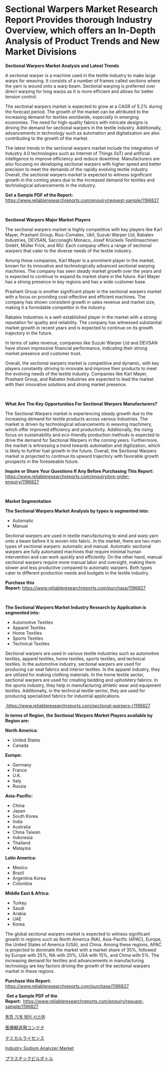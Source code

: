 <p><h1>Sectional Warpers Market Research Report Provides thorough Industry Overview, which offers an In-Depth Analysis of Product Trends and New Market Divisions</h1></p><p><strong>Sectional Warpers Market Analysis and Latest Trends</strong></p>
<p><p>A sectional warper is a machine used in the textile industry to make large warps for weaving. It consists of a number of frames called sections where the yarn is wound onto a warp beam. Sectional warping is preferred over direct warping for long warps as it is more efficient and allows for better tension control.</p><p>The sectional warpers market is expected to grow at a CAGR of 5.2% during the forecast period. The growth of the market can be attributed to the increasing demand for textiles worldwide, especially in emerging economies. The need for high-quality fabrics with intricate designs is driving the demand for sectional warpers in the textile industry. Additionally, advancements in technology such as automation and digitalization are also contributing to the growth of the market.</p><p>The latest trends in the sectional warpers market include the integration of Industry 4.0 technologies such as Internet of Things (IoT) and artificial intelligence to improve efficiency and reduce downtime. Manufacturers are also focusing on developing sectional warpers with higher speed and better precision to meet the demands of the rapidly evolving textile industry. Overall, the sectional warpers market is expected to witness significant growth in the coming years due to the increased demand for textiles and technological advancements in the industry.</p></p>
<p><strong>Get a Sample PDF of the Report:&nbsp;</strong> <a href="https://www.reliableresearchreports.com/enquiry/request-sample/1196827">https://www.reliableresearchreports.com/enquiry/request-sample/1196827</a></p>
<p>&nbsp;</p>
<p><strong>Sectional Warpers Major Market Players</strong></p>
<p><p>The sectional warpers market is highly competitive with key players like Karl Mayer, Prashant Group, Rius-Comatex, Ukil, Suzuki Warper Ltd, Rabatex Industries, DEVSAN, Sacconaghi Monaco, Josef Krückels Textilmaschinen GmbH, Müller Frick, and RIU. Each company offers a range of sectional warpers that cater to the diverse needs of the textile industry.</p><p>Among these companies, Karl Mayer is a prominent player in the market, known for its innovative and technologically advanced sectional warping machines. The company has seen steady market growth over the years and is expected to continue to expand its market share in the future. Karl Mayer has a strong presence in key regions and has a wide customer base.</p><p>Prashant Group is another significant player in the sectional warpers market with a focus on providing cost-effective and efficient machines. The company has shown consistent growth in sales revenue and market size, making it a formidable competitor in the industry.</p><p>Rabatex Industries is a well-established player in the market with a strong reputation for quality and reliability. The company has witnessed substantial market growth in recent years and is expected to continue on its growth trajectory in the future.</p><p>In terms of sales revenue, companies like Suzuki Warper Ltd and DEVSAN have shown impressive financial performance, indicating their strong market presence and customer trust.</p><p>Overall, the sectional warpers market is competitive and dynamic, with key players constantly striving to innovate and improve their products to meet the evolving needs of the textile industry. Companies like Karl Mayer, Prashant Group, and Rabatex Industries are expected to lead the market with their innovative solutions and strong market presence.</p></p>
<p>&nbsp;</p>
<p><strong>What Are The Key Opportunities For Sectional Warpers Manufacturers?</strong></p>
<p><p>The Sectional Warpers market is experiencing steady growth due to the increasing demand for textile products across various industries. The market is driven by technological advancements in weaving machinery, which offer improved efficiency and productivity. Additionally, the rising focus on sustainability and eco-friendly production methods is expected to drive the demand for Sectional Warpers in the coming years. Furthermore, the market is witnessing a trend towards automation and digitization, which is likely to further fuel growth in the future. Overall, the Sectional Warpers market is projected to continue its upward trajectory with favorable growth prospects in the foreseeable future.</p></p>
<p><strong>Inquire or Share Your Questions If Any Before Purchasing This Report:</strong> <a href="https://www.reliableresearchreports.com/enquiry/pre-order-enquiry/1196827">https://www.reliableresearchreports.com/enquiry/pre-order-enquiry/1196827</a></p>
<p>&nbsp;</p>
<p><strong>Market Segmentation</strong></p>
<p><strong>The Sectional Warpers Market Analysis by types is segmented into:</strong></p>
<p><ul><li>Automatic</li><li>Manual</li></ul></p>
<p><p>Sectional warpers are used in textile manufacturing to wind and warp yarn onto a beam before it is woven into fabric. In the market, there are two main types of sectional warpers: automatic and manual. Automatic sectional warpers are fully automated machines that require minimal human intervention and can work quickly and efficiently. On the other hand, manual sectional warpers require more manual labor and oversight, making them slower and less productive compared to automatic warpers. Both types cater to different production needs and budgets in the textile industry.</p></p>
<p><strong>Purchase this Report:&nbsp;</strong><a href="https://www.reliableresearchreports.com/purchase/1196827">https://www.reliableresearchreports.com/purchase/1196827</a></p>
<p>&nbsp;</p>
<p><strong>The Sectional Warpers Market Industry Research by Application is segmented into:</strong></p>
<p><ul><li>Automotive Textiles</li><li>Apparel Textiles</li><li>Home Textiles</li><li>Sports Textiles</li><li>Technical Textiles</li></ul></p>
<p><p>Sectional warpers are used in various textile industries such as automotive textiles, apparel textiles, home textiles, sports textiles, and technical textiles. In the automotive industry, sectional warpers are used for producing car seat fabrics and interior textiles. In the apparel industry, they are utilized for making clothing materials. In the home textile sector, sectional warpers are used for creating bedding and upholstery fabrics. In the sports industry, they help in manufacturing athletic wear and equipment textiles. Additionally, in the technical textile sector, they are used for producing specialized fabrics for industrial applications.</p></p>
<p><a href="https://www.reliableresearchreports.com/sectional-warpers-r1196827">&nbsp;https://www.reliableresearchreports.com/sectional-warpers-r1196827</a></p>
<p><strong>In terms of Region, the Sectional Warpers Market Players available by Region are:</strong></p>
<p>
    <p> <strong> North America: </strong>
        <ul>
            <li>United States</li>
            <li>Canada</li>
        </ul>
        </p> 
    <p> <strong> Europe: </strong>
        <ul>
            <li>Germany</li>
            <li>France</li>
            <li>U.K.</li>
            <li>Italy</li>
            <li>Russia</li>
        </ul>
        </p> 
    <p> <strong> Asia-Pacific: </strong>
        <ul>
            <li>China</li>
            <li>Japan</li>
            <li>South Korea</li>
            <li>India</li>
            <li>Australia</li>
            <li>China Taiwan</li>
            <li>Indonesia</li>
            <li>Thailand</li>
            <li>Malaysia</li>
        </ul>
        </p> 
    <p> <strong> Latin America: </strong>
        <ul>
            <li>Mexico</li>
            <li>Brazil</li>
            <li>Argentina Korea</li>
            <li>Colombia</li>
        </ul>
        </p> 
    <p> <strong> Middle East & Africa: </strong>
        <ul>
            <li>Turkey</li>
            <li>Saudi</li>
            <li>Arabia</li>
            <li>UAE</li>
            <li>Korea</li>
        </ul>
    </p>
    </p>
<p><p>The global sectional warpers market is expected to witness significant growth in regions such as North America (NA), Asia-Pacific (APAC), Europe, the United States of America (USA), and China. Among these regions, APAC is projected to dominate the market with a market share of 35%, followed by Europe with 25%, NA with 20%, USA with 15%, and China with 5%. The increasing demand for textiles and advancements in manufacturing technology are key factors driving the growth of the sectional warpers market in these regions.</p></p>
<p><strong>Purchase this Report: </strong><a href="https://www.reliableresearchreports.com/purchase/1196827">https://www.reliableresearchreports.com/purchase/1196827</a></p>
<p>&nbsp;<strong>Get a Sample PDF of the Report:&nbsp;&nbsp;</strong><a href="https://www.reliableresearchreports.com/enquiry/request-sample/1196827">https://www.reliableresearchreports.com/enquiry/request-sample/1196827</a></p>
<p><strong></strong></p>
<p><p><a href="https://medium.com/@sybleferry/%ED%86%B5%ED%95%A9-%EA%B8%B0%EA%B3%84-%EC%A0%9C%EC%96%B4-%EC%8B%9C%EC%8A%A4%ED%85%9C-%EC%8B%9C%EC%9E%A5-%EC%A0%84%EB%A7%9D-%EC%82%B0%EC%97%85-%EA%B0%9C%EC%9A%94-%EB%B0%8F-%EC%98%88%EC%B8%A1-2024%EB%85%84%EB%B6%80%ED%84%B0-2031%EB%85%84-3057abe01e9e">통합 기계 제어 시스템</a></p><p><a href="https://medium.com/@matteills7854/%E5%8C%BB%E7%99%82%E8%BC%B8%E9%80%81%E5%AE%B9%E5%99%A8%E3%81%AE%E5%B8%82%E5%A0%B4%E5%88%86%E6%9E%90%E3%81%A82024%E5%B9%B4%E3%81%8B%E3%82%892031%E5%B9%B4%E3%81%BE%E3%81%A7%E3%81%AE%E6%9C%9F%E9%96%93%E3%81%AE%E3%82%B5%E3%82%A4%E3%82%BA%E4%BA%88%E6%B8%AC-77cba94776ff">医療輸送用コンテナ</a></p><p><a href="https://github.com/nemesis2824/Market-Research-Report-List-1/blob/main/849356042320.md">ケミカルライセンス</a></p><p><a href="https://github.com/gamblestampleyjenny50m5sl6/Market-Research-Report-List-2/blob/main/industry-sodium-analyzer-market.md">Industry Sodium Analyzer Market</a></p><p><a href="https://medium.com/@vincemarvin1/%E3%83%97%E3%83%A9%E3%82%B9%E3%83%81%E3%83%83%E3%82%AF%E8%A3%BD%E3%81%AE%E9%8C%A0%E5%89%A4%E5%85%A5%E3%82%8C%E3%81%AE%E5%B8%82%E5%A0%B4%E5%8B%95%E5%90%91%E3%81%A8%E5%B8%82%E5%A0%B4%E5%88%86%E6%9E%90%E3%81%AF-2024%E5%B9%B4%E3%81%8B%E3%82%892031%E5%B9%B4%E3%81%BE%E3%81%A7%E3%81%AE%E4%BA%88%E6%B8%AC%E3%81%95%E3%82%8C%E3%81%A6%E3%81%84%E3%81%BE%E3%81%99-adf1c34a9cc2">プラスチックピルボトル</a></p></p>